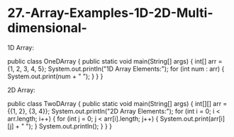 # 27.-Array-Examples-1D-2D-Multi-dimensional-
1D Array:

public class OneDArray {
    public static void main(String[] args) {
        int[] arr = {1, 2, 3, 4, 5};
        System.out.println("1D Array Elements:");
        for (int num : arr) {
            System.out.print(num + " ");
        }
    }
}

2D Array:

public class TwoDArray {
    public static void main(String[] args) {
        int[][] arr = {{1, 2}, {3, 4}};
        System.out.println("2D Array Elements:");
        for (int i = 0; i < arr.length; i++) {
            for (int j = 0; j < arr[i].length; j++) {
                System.out.print(arr[i][j] + " ");
            }
            System.out.println();
        }
    }
}
